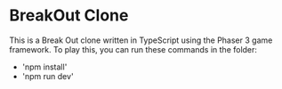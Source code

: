 # BreakOut Clone
This is a Break Out clone written in TypeScript using the Phaser 3 game framework.
To play this, you can run these commands in the folder:
- 'npm install'
- 'npm run dev'